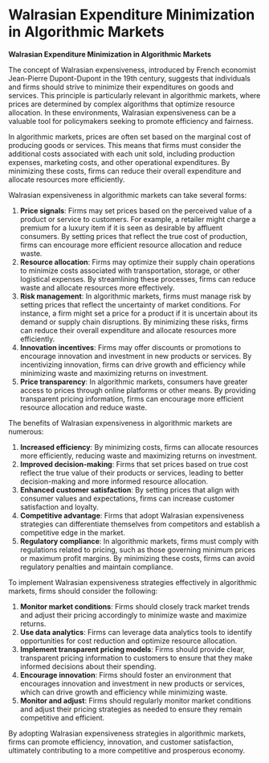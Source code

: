 # Walrasian Expenditure Minimization in Algorithmic Markets

**Walrasian Expenditure Minimization in Algorithmic Markets**

The concept of Walrasian expensiveness, introduced by French economist Jean-Pierre Dupont-Dupont in the 19th century, suggests that individuals and firms should strive to minimize their expenditures on goods and services. This principle is particularly relevant in algorithmic markets, where prices are determined by complex algorithms that optimize resource allocation. In these environments, Walrasian expensiveness can be a valuable tool for policymakers seeking to promote efficiency and fairness.

In algorithmic markets, prices are often set based on the marginal cost of producing goods or services. This means that firms must consider the additional costs associated with each unit sold, including production expenses, marketing costs, and other operational expenditures. By minimizing these costs, firms can reduce their overall expenditure and allocate resources more efficiently.

Walrasian expensiveness in algorithmic markets can take several forms:

1. **Price signals**: Firms may set prices based on the perceived value of a product or service to customers. For example, a retailer might charge a premium for a luxury item if it is seen as desirable by affluent consumers. By setting prices that reflect the true cost of production, firms can encourage more efficient resource allocation and reduce waste.
2. **Resource allocation**: Firms may optimize their supply chain operations to minimize costs associated with transportation, storage, or other logistical expenses. By streamlining these processes, firms can reduce waste and allocate resources more effectively.
3. **Risk management**: In algorithmic markets, firms must manage risk by setting prices that reflect the uncertainty of market conditions. For instance, a firm might set a price for a product if it is uncertain about its demand or supply chain disruptions. By minimizing these risks, firms can reduce their overall expenditure and allocate resources more efficiently.
4. **Innovation incentives**: Firms may offer discounts or promotions to encourage innovation and investment in new products or services. By incentivizing innovation, firms can drive growth and efficiency while minimizing waste and maximizing returns on investment.
5. **Price transparency**: In algorithmic markets, consumers have greater access to prices through online platforms or other means. By providing transparent pricing information, firms can encourage more efficient resource allocation and reduce waste.

The benefits of Walrasian expensiveness in algorithmic markets are numerous:

1. **Increased efficiency**: By minimizing costs, firms can allocate resources more efficiently, reducing waste and maximizing returns on investment.
2. **Improved decision-making**: Firms that set prices based on true cost reflect the true value of their products or services, leading to better decision-making and more informed resource allocation.
3. **Enhanced customer satisfaction**: By setting prices that align with consumer values and expectations, firms can increase customer satisfaction and loyalty.
4. **Competitive advantage**: Firms that adopt Walrasian expensiveness strategies can differentiate themselves from competitors and establish a competitive edge in the market.
5. **Regulatory compliance**: In algorithmic markets, firms must comply with regulations related to pricing, such as those governing minimum prices or maximum profit margins. By minimizing these costs, firms can avoid regulatory penalties and maintain compliance.

To implement Walrasian expensiveness strategies effectively in algorithmic markets, firms should consider the following:

1. **Monitor market conditions**: Firms should closely track market trends and adjust their pricing accordingly to minimize waste and maximize returns.
2. **Use data analytics**: Firms can leverage data analytics tools to identify opportunities for cost reduction and optimize resource allocation.
3. **Implement transparent pricing models**: Firms should provide clear, transparent pricing information to customers to ensure that they make informed decisions about their spending.
4. **Encourage innovation**: Firms should foster an environment that encourages innovation and investment in new products or services, which can drive growth and efficiency while minimizing waste.
5. **Monitor and adjust**: Firms should regularly monitor market conditions and adjust their pricing strategies as needed to ensure they remain competitive and efficient.

By adopting Walrasian expensiveness strategies in algorithmic markets, firms can promote efficiency, innovation, and customer satisfaction, ultimately contributing to a more competitive and prosperous economy.
